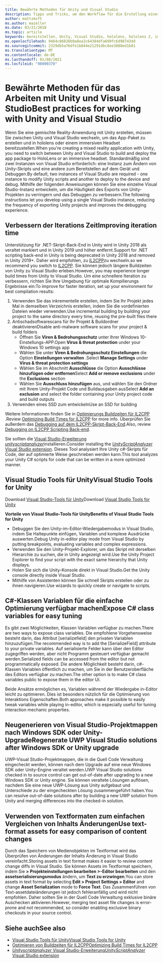 ```yaml
---
title: Bewährte Methoden für Unity und Visual Studio
description: Tipps und Tricks, um den Workflow für die Erstellung einer gemischten Reality-Anwendung mit Unity und Visual Studio zu optimieren.
author: mattzmsft
ms.author: mazeller
ms.date: 03/21/2018
ms.topic: article
keywords: bereitstellen, Unity, Visual Studio, hololens, hololens 2, immersives Headset, bewährte Methoden, Mixed Reality-Headset, Windows Mixed Reality-Headset, Virtual Reality-Headset, UWP, Visual Studio-Tools Windows SDK
ms.openlocfilehash: 9464c86826b9a8ea2c64384dfa699fc6d98743dd
ms.sourcegitcommit: 2329db5a76dfe1b844e21291dbc8ee3888ed1b81
ms.translationtype: MT
ms.contentlocale: de-DE
ms.lasthandoff: 01/08/2021
ms.locfileid: "98009370"
---
```

# <a name="best-practices-for-working-with-unity-and-visual-studio"></a><span data-ttu-id="ab1e1-104">Bewährte Methoden für das Arbeiten mit Unity und Visual Studio</span><span class="sxs-lookup"><span data-stu-id="ab1e1-104">Best practices for working with Unity and Visual Studio</span></span>

<span data-ttu-id="ab1e1-105">Wenn Sie eine gemischte Reality-Anwendung mit Unity erstellen, müssen Sie zwischen Unity und Visual Studio wechseln, um das App-Paket zu erstellen und in hololens oder einem immersiven Headset bereitzustellen.</span><span class="sxs-lookup"><span data-stu-id="ab1e1-105">When you're creating a mixed reality application with Unity, you need to switch between Unity and Visual Studio to build and deploy the app package to HoloLens or an immersive headset.</span></span> <span data-ttu-id="ab1e1-106">Standardmäßig sind zwei Instanzen von Visual Studio erforderlich: eine Instanz zum Ändern von Unity-Skripts und eine andere zum Bereitstellen auf dem Gerät und Debuggen.</span><span class="sxs-lookup"><span data-stu-id="ab1e1-106">By default, two instances of Visual Studio are required - one instance to modify Unity scripts and another to deploy to the device and debug.</span></span> <span data-ttu-id="ab1e1-107">Mithilfe der folgenden Anweisungen können Sie eine einzelne Visual Studio-Instanz entwickeln, um die Häufigkeit des Exports von Unity-Projekten zu verringern und das Debuggen zu verbessern.</span><span class="sxs-lookup"><span data-stu-id="ab1e1-107">The following instructions let you develop using a single Visual Studio instance, reducing the frequency of exporting Unity projects and improves the debugging experience.</span></span>

## <a name="improving-iteration-time"></a><span data-ttu-id="ab1e1-108">Verbessern der Iterations Zeit</span><span class="sxs-lookup"><span data-stu-id="ab1e1-108">Improving iteration time</span></span>

<span data-ttu-id="ab1e1-109">Unterstützung für .NET-Skript-Back-End in Unity wird in Unity 2018 als veraltet markiert und in Unity 2019 und höher entfernt.</span><span class="sxs-lookup"><span data-stu-id="ab1e1-109">Support for .NET scripting back-end in Unity is being deprecated in Unity 2018 and removed in Unity 2019+.</span></span> <span data-ttu-id="ab1e1-110">Daher wird empfohlen, zu [IL2CPP](https://docs.unity3d.com/Manual/IL2CPP.html)zu wechseln.</span><span class="sxs-lookup"><span data-stu-id="ab1e1-110">so we recommend you switch to [IL2CPP](https://docs.unity3d.com/Manual/IL2CPP.html).</span></span> <span data-ttu-id="ab1e1-111">Sie können jedoch längere Buildzeiten von Unity zu Visual Studio erleben.</span><span class="sxs-lookup"><span data-stu-id="ab1e1-111">However, you may experience longer build times from Unity to Visual Studio.</span></span> <span data-ttu-id="ab1e1-112">Um eine schnellere Iteration zu verbessern, richten Sie Ihre Umgebung für optimale Kompilierungs Ergebnisse ein:</span><span class="sxs-lookup"><span data-stu-id="ab1e1-112">To improve for faster iteration, set up your environment for best compilation results:</span></span>

1) <span data-ttu-id="ab1e1-113">Verwenden Sie das inkrementelle erstellen, indem Sie Ihr Projekt jedes Mal in demselben Verzeichnis erstellen, indem Sie die vordefinierten Dateien wieder verwenden.</span><span class="sxs-lookup"><span data-stu-id="ab1e1-113">Use incremental building by building your project to the same directory every time, reusing the pre-built files there</span></span>
2) <span data-ttu-id="ab1e1-114">Antischadsoftwarescans für Ihr Projekt & Buildordner deaktivieren</span><span class="sxs-lookup"><span data-stu-id="ab1e1-114">Disable anti-malware software scans for your project & build folders</span></span>
   - <span data-ttu-id="ab1e1-115">Öffnen Sie **Viren & Bedrohungsschutz** unter Ihrer Windows 10-Einstellungs-APP.</span><span class="sxs-lookup"><span data-stu-id="ab1e1-115">Open **Virus & threat protection** under your Windows 10 settings app</span></span>
   - <span data-ttu-id="ab1e1-116">Wählen Sie unter **Viren & Bedrohungsschutz Einstellungen** die Option **Einstellungen verwalten** .</span><span class="sxs-lookup"><span data-stu-id="ab1e1-116">Select **Manage Settings** under **Virus & threat protection settings**</span></span>
   - <span data-ttu-id="ab1e1-117">Wählen Sie im Abschnitt **Ausschlüsse** die Option **Ausschlüsse hinzufügen oder entfernen**</span><span class="sxs-lookup"><span data-stu-id="ab1e1-117">Select **Add or remove exclusions** under the **Exclusions** section</span></span>
   - <span data-ttu-id="ab1e1-118">Wählen Sie **Ausschluss hinzufügen** aus, und wählen Sie den Ordner mit Ihrem Unity-Projekt Code und Buildausgaben aus</span><span class="sxs-lookup"><span data-stu-id="ab1e1-118">Select **Add an exclusion** and select the folder containing your Unity project code and build outputs</span></span>
3) <span data-ttu-id="ab1e1-119">Verwenden eines SSD zum entwickeln</span><span class="sxs-lookup"><span data-stu-id="ab1e1-119">Use an SSD for building</span></span>

<span data-ttu-id="ab1e1-120">Weitere Informationen finden Sie in [Optimierungs Buildzeiten für IL2CPP](https://docs.unity3d.com/Manual/IL2CPP-OptimizingBuildTimes.html) .</span><span class="sxs-lookup"><span data-stu-id="ab1e1-120">Review [Optimizing Build Times for IL2CPP](https://docs.unity3d.com/Manual/IL2CPP-OptimizingBuildTimes.html) for more info.</span></span> <span data-ttu-id="ab1e1-121">Überprüfen Sie außerdem das [Debugging auf dem IL2CPP-Skript-Back-End](https://docs.unity3d.com/Manual/windowsstore-debugging-il2cpp.html).</span><span class="sxs-lookup"><span data-stu-id="ab1e1-121">Also, review [Debugging on IL2CPP Scripting Back-end](https://docs.unity3d.com/Manual/windowsstore-debugging-il2cpp.html).</span></span>

<span data-ttu-id="ab1e1-122">Sie sollten die [Visual Studio-Erweiterung *unityscriptanalyzer*](https://github.com/Microsoft/MixedRealityCompanionKit/tree/master/UnityScriptAnalyzer)installieren.</span><span class="sxs-lookup"><span data-stu-id="ab1e1-122">Consider installing the [*UnityScriptAnalyzer* Visual Studio extension](https://github.com/Microsoft/MixedRealityCompanionKit/tree/master/UnityScriptAnalyzer).</span></span> <span data-ttu-id="ab1e1-123">Dieses Tool analysiert Ihre Unity c#-Skripts für Code, der auf optimierte Weise geschrieben werden kann.</span><span class="sxs-lookup"><span data-stu-id="ab1e1-123">This tool analyzes your Unity C# scripts for code that can be written in a more optimized manner.</span></span>

## <a name="visual-studio-tools-for-unity"></a><span data-ttu-id="ab1e1-124">Visual Studio Tools für Unity</span><span class="sxs-lookup"><span data-stu-id="ab1e1-124">Visual Studio Tools for Unity</span></span>

<span data-ttu-id="ab1e1-125">Download [Visual Studio-Tools für Unity](https://docs.microsoft.com/visualstudio/cross-platform/getting-started-with-visual-studio-tools-for-unity)</span><span class="sxs-lookup"><span data-stu-id="ab1e1-125">Download [Visual Studio Tools for Unity](https://docs.microsoft.com/visualstudio/cross-platform/getting-started-with-visual-studio-tools-for-unity)</span></span>

<span data-ttu-id="ab1e1-126">**Vorteile von Visual Studio-Tools für Unity**</span><span class="sxs-lookup"><span data-stu-id="ab1e1-126">**Benefits of Visual Studio Tools for Unity**</span></span>
* <span data-ttu-id="ab1e1-127">Debuggen Sie den Unity-im-Editor-Wiedergabemodus in Visual Studio, indem Sie Haltepunkte einfügen, Variablen und komplexe Ausdrücke auswerten.</span><span class="sxs-lookup"><span data-stu-id="ab1e1-127">Debug Unity in-editor play mode from Visual Studio by putting breakpoints, evaluating variables and complex expressions.</span></span>
* <span data-ttu-id="ab1e1-128">Verwenden Sie den Unity-Projekt-Explorer, um das Skript mit derselben Hierarchie zu suchen, die in Unity angezeigt wird.</span><span class="sxs-lookup"><span data-stu-id="ab1e1-128">Use the Unity Project Explorer to find your script with the exact same hierarchy that Unity displays.</span></span>
* <span data-ttu-id="ab1e1-129">Holen Sie sich die Unity-Konsole direkt in Visual Studio.</span><span class="sxs-lookup"><span data-stu-id="ab1e1-129">Get the Unity console directly inside Visual Studio.</span></span>
* <span data-ttu-id="ab1e1-130">Mithilfe von Assistenten können Sie schnell Skripts erstellen oder zu ihnen navigieren.</span><span class="sxs-lookup"><span data-stu-id="ab1e1-130">Use wizards to quickly create or navigate to scripts.</span></span>

## <a name="expose-c-class-variables-for-easy-tuning"></a><span data-ttu-id="ab1e1-131">C#-Klassen Variablen für die einfache Optimierung verfügbar machen</span><span class="sxs-lookup"><span data-stu-id="ab1e1-131">Expose C# class variables for easy tuning</span></span>

<span data-ttu-id="ab1e1-132">Es gibt zwei Möglichkeiten, Klassen Variablen verfügbar zu machen.</span><span class="sxs-lookup"><span data-stu-id="ab1e1-132">There are two ways to expose class variables.</span></span> <span data-ttu-id="ab1e1-133">Die empfohlene Vorgehensweise besteht darin, das Attribut [serializefield] den privaten Variablen hinzuzufügen.</span><span class="sxs-lookup"><span data-stu-id="ab1e1-133">The recommended way is to add the [SerializeField] attribute to your private variables.</span></span> <span data-ttu-id="ab1e1-134">Auf serialisierte Felder kann über den Editor zugegriffen werden, aber nicht Programm gesteuert verfügbar gemacht werden.</span><span class="sxs-lookup"><span data-stu-id="ab1e1-134">Serialized fields can be accessed from the editor but not programmatically exposed.</span></span>  <span data-ttu-id="ab1e1-135">Die andere Möglichkeit besteht darin, c#-Klassen Variablen öffentlich zu machen, um Sie in der Benutzeroberfläche des Editors verfügbar zu machen.</span><span class="sxs-lookup"><span data-stu-id="ab1e1-135">The other option is to make C# class variables public to expose them in the editor UI.</span></span> 

<span data-ttu-id="ab1e1-136">Beide Ansätze ermöglichen es, Variablen während der Wiedergabe in-Editor leicht zu optimieren. Dies ist besonders nützlich für die Optimierung von Interaktions Eigenschaften.</span><span class="sxs-lookup"><span data-stu-id="ab1e1-136">Both approaches make it possible to easily tweak variables while playing in-editor, which is especially useful for tuning interaction mechanic properties.</span></span>

## <a name="regenerate-uwp-visual-studio-solutions-after-windows-sdk-or-unity-upgrade"></a><span data-ttu-id="ab1e1-137">Neugenerieren von Visual Studio-Projektmappen nach Windows SDK oder Unity-Upgrade</span><span class="sxs-lookup"><span data-stu-id="ab1e1-137">Regenerate UWP Visual Studio solutions after Windows SDK or Unity upgrade</span></span>

<span data-ttu-id="ab1e1-138">UWP-Visual Studio-Projektmappen, die in die Quell Code Verwaltung eingecheckt werden, können nach dem Upgrade auf eine neue Windows SDK oder Unity-Engine veraltet werden.</span><span class="sxs-lookup"><span data-stu-id="ab1e1-138">UWP Visual Studio solutions checked in to source control can get out-of-date after upgrading to a new Windows SDK or Unity engine.</span></span> <span data-ttu-id="ab1e1-139">Sie können veraltete Lösungen auflösen, nachdem Sie eine neue UWP-Lösung aus Unity aufgebaut und Unterschiede zu der eingecheckten Lösung zusammengeführt haben.</span><span class="sxs-lookup"><span data-stu-id="ab1e1-139">You can resolve out-of-date solutions after by building a new UWP solution from Unity and merging differences into the checked-in solution.</span></span>

## <a name="use-text-format-assets-for-easy-comparison-of-content-changes"></a><span data-ttu-id="ab1e1-140">Verwenden von Textformaten zum einfachen Vergleichen von Inhalts Änderungen</span><span class="sxs-lookup"><span data-stu-id="ab1e1-140">Use text-format assets for easy comparison of content changes</span></span>

<span data-ttu-id="ab1e1-141">Durch das Speichern von Medienobjekten im Textformat wird das Überprüfen von Änderungen der Inhalts Änderung in Visual Studio vereinfacht.</span><span class="sxs-lookup"><span data-stu-id="ab1e1-141">Storing assets in text format makes it easier to review content change diffs in Visual Studio.</span></span> <span data-ttu-id="ab1e1-142">Sie können Assets im Textformat speichern, indem Sie **> Projekteinstellungen bearbeiten >-Editor bearbeiten** und den **assetserialisierungsmodus** ändern, um **Text zu erzwingen**.</span><span class="sxs-lookup"><span data-stu-id="ab1e1-142">You can store assets in text format by selecting **Edit > Project Settings > Editor** and change **Asset Serialization** mode to **Force Text**.</span></span> <span data-ttu-id="ab1e1-143">Das Zusammenführen von Text-assetdateiänderungen ist jedoch fehleranfällig und wird nicht empfohlen. Daher sollten Sie in der Quell Code Verwaltung exklusive binäre Auschecken aktivieren.</span><span class="sxs-lookup"><span data-stu-id="ab1e1-143">However, merging text asset file changes is error-prone and not recommended, so consider enabling exclusive binary checkouts in your source control.</span></span>

## <a name="see-also"></a><span data-ttu-id="ab1e1-144">Siehe auch</span><span class="sxs-lookup"><span data-stu-id="ab1e1-144">See also</span></span>
- [<span data-ttu-id="ab1e1-145">Visual Studio Tools für Unity</span><span class="sxs-lookup"><span data-stu-id="ab1e1-145">Visual Studio Tools for Unity</span></span>](https://visualstudiogallery.msdn.microsoft.com/8d26236e-4a64-4d64-8486-7df95156aba9)
- [<span data-ttu-id="ab1e1-146">Optimieren von Buildzeiten für IL2CPP</span><span class="sxs-lookup"><span data-stu-id="ab1e1-146">Optimizing Build Times for IL2CPP</span></span>](https://docs.unity3d.com/Manual/IL2CPP-OptimizingBuildTimes.html)
- [<span data-ttu-id="ab1e1-147">*Unityscriptanalyzer* Visual Studio-Erweiterung</span><span class="sxs-lookup"><span data-stu-id="ab1e1-147">*UnityScriptAnalyzer* Visual Studio extension</span></span>](https://github.com/Microsoft/MixedRealityCompanionKit/tree/master/UnityScriptAnalyzer)
